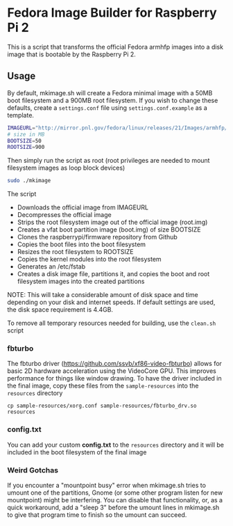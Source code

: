 # Fedora Image Builder for Raspberry Pi 2

This is a script that transforms the official Fedora armhfp images into a disk image that is bootable by the Raspberry Pi 2.

## Usage

By default, mkimage.sh will create a Fedora minimal image with a 50MB boot filesystem and a 900MB root filesystem.  If you wish to change these defaults, create a ```settings.conf``` file using ```settings.conf.example``` as a template.

```bash
IMAGEURL="http://mirror.pnl.gov/fedora/linux/releases/21/Images/armhfp/Fedora-Minimal-armhfp-21-5-sda.raw.xz"
# size in MB
BOOTSIZE=50
ROOTSIZE=900
```

Then simply run the script as root (root privileges are needed to mount filesystem images as loop block devices)

```bash
sudo ./mkimage
```

The script
* Downloads the official image from IMAGEURL
* Decompresses the official image
* Strips the root filesystem image out of the official image (root.img)
* Creates a vfat boot partition image (boot.img) of size BOOTSIZE
* Clones the raspberrypi/firmware repository from Github
* Copies the boot files into the boot filesystem
* Resizes the root filesystem to ROOTSIZE
* Copies the kernel modules into the root filesystem
* Generates an /etc/fstab
* Creates a disk image file, partitions it, and copies the boot and root filesystem images into the created partitions

NOTE: This will take a considerable amount of disk space and time depending on your disk and internet speeds.  If default settings are used, the disk space requirement is 4.4GB.

To remove all temporary resources needed for building, use the ```clean.sh``` script

### fbturbo

The fbturbo driver (https://github.com/ssvb/xf86-video-fbturbo) allows for basic 2D hardware acceleration using the VideoCore GPU.  This improves performance for things like window drawing.  To have the driver included in the final image, copy these files from the ```sample-resources``` into the ```resources``` directory

```cp sample-resources/xorg.conf sample-resources/fbturbo_drv.so resources```

### config.txt

You can add your custom **config.txt** to the ```resources``` directory and it will be included in the boot filesystem of the final image

### Weird Gotchas

If you encounter a "mountpoint busy" error when mkimage.sh tries to umount one of the partitions, Gnome (or some other program listen for new mountpoint) might be interfering.  You can disable that functionality, or, as a quick workaround, add a "sleep 3" before the umount lines in mkimage.sh to give that program time to finish so the umount can succeed.
